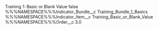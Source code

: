 <?xml version="1.0" encoding="UTF-8"?>
<CustomMetadata xmlns="http://soap.sforce.com/2006/04/metadata" xmlns:xsi="http://www.w3.org/2001/XMLSchema-instance" xmlns:xsd="http://www.w3.org/2001/XMLSchema">
    <label>Training 1: Basic or Blank Value</label>
    <protected>false</protected>
    <values>
        <field>%%%NAMESPACE%%%Indicator_Bundle__c</field>
        <value xsi:type="xsd:string">Training_Bundle_1_Basics</value>
    </values>
    <values>
        <field>%%%NAMESPACE%%%Indicator_Item__c</field>
        <value xsi:type="xsd:string">Training_Basic_or_Blank_Value</value>
    </values>
    <values>
        <field>%%%NAMESPACE%%%Order__c</field>
        <value xsi:type="xsd:double">3.0</value>
    </values>
</CustomMetadata>
